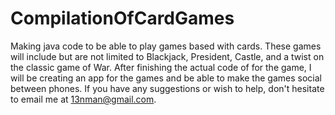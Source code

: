 CompilationOfCardGames
======================

Making java code to be able to play games based with cards.
These games will include but are not limited to Blackjack, President, Castle, and a twist on the classic game of War.
After finishing the actual code of for the game, I will be creating an app for the games and be able to make the games social between phones.
If you have any suggestions or wish to help, don't hesitate to email me at 13nman@gmail.com.
